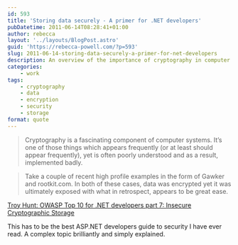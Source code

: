 ```yaml
---
id: 593
title: 'Storing data securely - A primer for .NET developers'
pubDatetime: 2011-06-14T08:28:41+01:00
author: rebecca
layout: '../layouts/BlogPost.astro'
guid: 'https://rebecca-powell.com/?p=593'
slug: 2011-06-14-storing-data-securely-a-primer-for-net-developers
description: An overview of the importance of cryptography in computer systems, highlighting common pitfalls and best practices for .NET developers to securely store data.
categories:
    - work
tags:
    - cryptography
    - data
    - encryption
    - security
    - storage
format: quote
---
```


> Cryptography is a fascinating component of computer systems. It’s one of those things which appears frequently (or at least should appear frequently), yet is often poorly understood and as a result, implemented badly.

> Take a couple of recent high profile examples in the form of Gawker and rootkit.com. In both of these cases, data was encrypted yet it was ultimately exposed with what in retrospect, appears to be great ease.

<div class="attribution">
<p><a href="http://www.troyhunt.com/2011/06/owasp-top-10-for-net-developers-part-7.html">Troy Hunt: OWASP Top 10 for .NET developers part 7: Insecure Cryptographic Storage</a></p>
<p>This has to be the best ASP.NET developers guide to security I have ever read. A complex topic brilliantly and simply explained.</p>
</div>